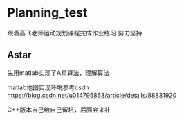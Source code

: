 # Planning_test
跟着高飞老师运动规划课程完成作业练习
努力坚持
## Astar
先用matlab实现了A星算法，理解算法

matlab地图实现环境参考csdn https://blog.csdn.net/u014795863/article/details/88831920

C++版本自己给自己留坑，后面会来补
